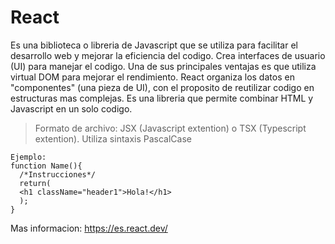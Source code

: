 # React
Es una biblioteca o libreria de Javascript que se utiliza para facilitar el desarrollo web y mejorar la eficiencia del codigo. Crea interfaces de usuario (UI) para manejar el codigo. Una de sus principales ventajas es que utiliza virtual DOM para mejorar el rendimiento. 
React organiza los datos en "componentes" (una pieza de UI), con el proposito de reutilizar codigo en estructuras mas complejas. Es una libreria que permite combinar HTML y Javascript en un solo codigo.

>Formato de archivo: JSX (Javascript extention) o TSX (Typescript extention).
>Utiliza sintaxis PascalCase

```
Ejemplo:
function Name(){
  /*Instrucciones*/
  return(
  <h1 className="header1">Hola!</h1>
  );
}
```



Mas informacion: https://es.react.dev/
